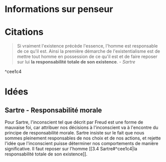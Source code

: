 # Informations sur penseur

# Citations

> Si vraiment l'existence précède l'essence, l'homme est responsable de ce qu'il est. Ainsi la première démarche de l'existentialisme est de mettre tout homme en possession de ce qu'il est et de faire reposer sur lui **la responsabilité totale de son existence**. - _Sartre_

^cee1c4

# Idées

## Sartre - Responsabilité morale

Pour Sartre, l'inconscient tel que décrit par Freud est une forme de mauvaise foi, car attribuer nos décisions à l'inconscient va à l'encontre du principe de responsabilité morale. Sartre insiste sur le fait que nous sommes pleinement responsables de nos choix et de nos actions, et rejette l'idée que l'inconscient puisse déterminer nos comportements de manière significative. Il faut reposer sur l'homme [[3.4 Sartre#^cee1c4|la responsabilité totale de son existence]].
